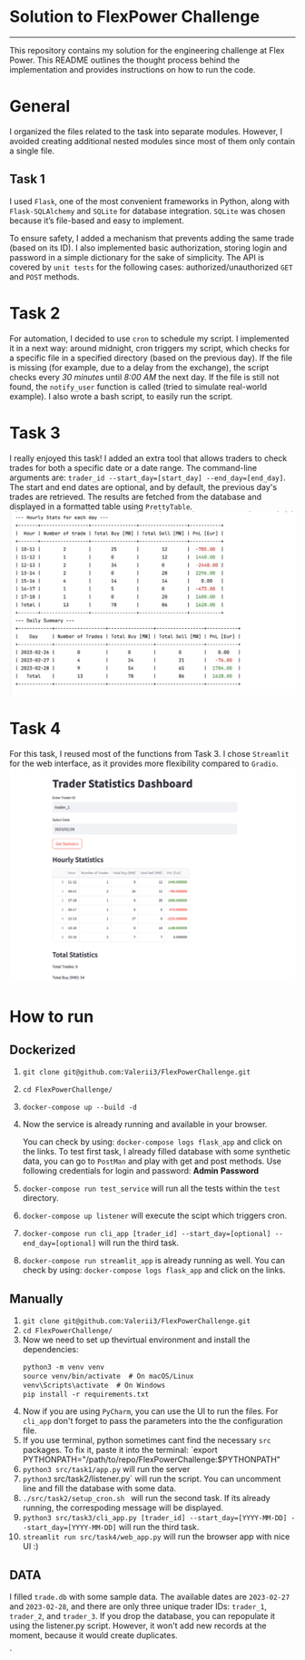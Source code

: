 # Solution to FlexPower Challenge
---

This repository contains my solution for the engineering challenge at Flex Power. This README outlines the thought process behind the implementation and provides instructions on how to run the code.

# General 
I organized the files related to the task into separate modules. However, I avoided creating additional nested modules since most of them only contain a single file.


## Task 1
I used `Flask`, one of the most convenient frameworks in Python, along with `Flask-SQLAlchemy` and `SQLite` for database integration. `SQLite` was chosen because it’s file-based and easy to implement.

To ensure safety, I added a mechanism that prevents adding the same trade (based on its ID). I also implemented basic authorization, storing login and password in a simple dictionary for the sake of simplicity. The API is covered by `unit tests` for the following cases: authorized/unauthorized `GET` and `POST` methods.

# Task 2
For automation, I decided to use `cron` to schedule my script. I implemented it in a next way: around midnight, cron triggers my script, which checks for a specific file in a specified directory 
(based on the previous day). If the file is missing (for example, due to a delay from the exchange), the script checks every *30 minutes* until *8:00 AM* the next day. 
If the file is still not found, the `notify_user` function is called (tried to simulate real-world example). I also wrote a bash script, to easily run the script.

# Task 3
I really enjoyed this task! I added an extra tool that allows traders to check trades for both a specific date or a date range. 
The command-line arguments are: `trader_id --start_day=[start_day] --end_day=[end_day]`. The start and end dates are optional, and by default, the previous day's trades are retrieved. 
The results are fetched from the database and displayed in a formatted table using `PrettyTable`.
![Dashboard](src/resources/cli_app.png)

# Task 4
For this task, I reused most of the functions from Task 3. I chose `Streamlit` for the web interface, as it provides more flexibility compared to `Gradio`. 
![Dashboard](src/resources/web_app.png)

# How to run

## Dockerized
1) `git clone git@github.com:Valerii3/FlexPowerChallenge.git`
2) `cd FlexPowerChallenge/`
3) `docker-compose up --build -d`
4) Now the service is already running and available in your browser. 

   You can check by using: `docker-compose logs flask_app` and click on the links. 
   To test first task, I already filled database with some synthetic data, you can go to `PostMan` and play with get and post methods. 
   Use following credentials for login and password: **Admin** **Password** 
5) `docker-compose run test_service` will run all the tests within the `test` directory.
6) `docker-compose up listener` will execute the scipt which triggers cron.
7) `docker-compose run cli_app [trader_id] --start_day=[optional] --end_day=[optional]` will run the third task.
8)  `docker-compose run streamlit_app` is already running as well. 
    You can check by using: `docker-compose logs flask_app` and click on the links. 

## Manually
1) `git clone git@github.com:Valerii3/FlexPowerChallenge.git`
2) `cd FlexPowerChallenge/`
3) Now we need to set up  thevirtual environment and install the dependencies:
   ```
   python3 -m venv venv
   source venv/bin/activate  # On macOS/Linux
   venv\Scripts\activate  # On Windows
   pip install -r requirements.txt
4) Now if you are using `PyCharm`, you can use the UI to run the files. For `cli_app` don't forget to pass the parameters into the the configuration file.
5) If you use terminal, python sometimes cant find the necessary `src` packages.
   To fix it, paste it into the terminal: `export PYTHONPATH="/path/to/repo/FlexPowerChallenge:$PYTHONPATH"
6) `python3 src/task1/app.py` will run the server
7) `python3` src/task2/listener.py` will run the script. You can uncomment line and fill the database with some data.
8)  `./src/task2/setup_cron.sh ` will run the second task. If its already running, the correspoding message will be displayed.
9) `python3 src/task3/cli_app.py [trader_id] --start_day=[YYYY-MM-DD] --start_day=[YYYY-MM-DD]` will run the third task. 
10) `streamlit run src/task4/web_app.py` will run the browser app with nice UI :)

## DATA
I filled `trade.db` with some sample data. The available dates are `2023-02-27` and `2023-02-28`, and there are only three unique trader IDs: `trader_1`, `trader_2`, and `trader_3`.
If you drop the database, you can repopulate it using the listener.py script. However, it won't add new records at the moment, because it would create duplicates.


`
   




